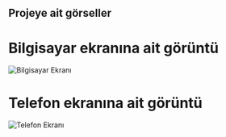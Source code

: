 ## Projeye ait görseller

<h1>Bilgisayar ekranına ait görüntü</h1>

<img src="https://i.hizliresim.com/rno8467.png" alt="Bilgisayar Ekranı">

<h1>Telefon ekranına ait görüntü</h1>
<img src="https://i.hizliresim.com/dndynjz.png" alt="Telefon Ekranı">
